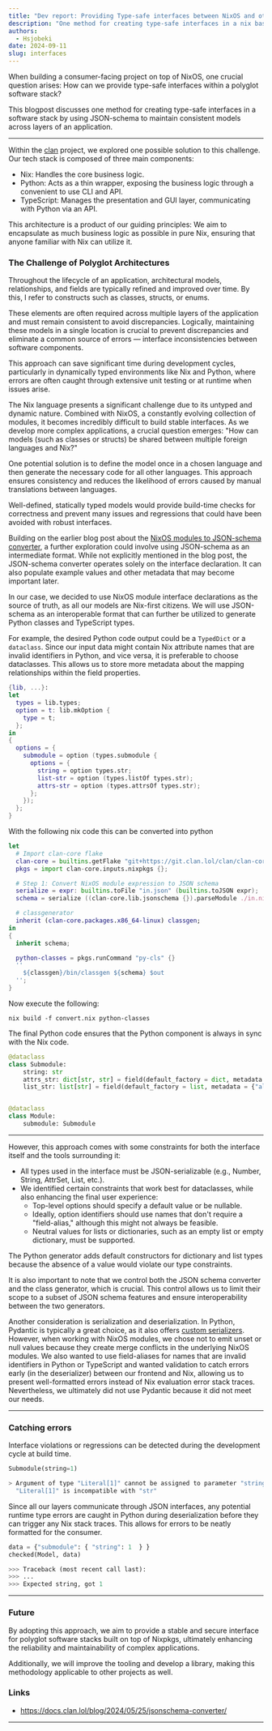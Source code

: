 ```yaml
---
title: "Dev report: Providing Type-safe interfaces between NixOS and other languages"
description: "One method for creating type-safe interfaces in a nix based software stack"
authors:
  - Hsjobeki
date: 2024-09-11
slug: interfaces
---
```


When building a consumer-facing project on top of NixOS, one crucial question arises:
How can we provide type-safe interfaces within a polyglot software stack?

This blogpost discusses one method for creating type-safe interfaces in a software stack by using JSON-schema to maintain consistent models across layers of an application.

---

Within the [clan](https://clan.lol) project, we explored one possible solution to this challenge. Our tech stack is composed of three main components:

- Nix: Handles the core business logic.
- Python: Acts as a thin wrapper, exposing the business logic through a convenient to use CLI and API.
- TypeScript: Manages the presentation and GUI layer, communicating with Python via an API.

This architecture is a product of our guiding principles: We aim to encapsulate as much business logic as possible in pure Nix, ensuring that anyone familiar with Nix can utilize it.

### The Challenge of Polyglot Architectures

Throughout the lifecycle of an application, architectural models, relationships, and fields are typically refined and improved over time.
By this, I refer to constructs such as classes, structs, or enums.

These elements are often required across multiple layers of the application
and must remain consistent to avoid discrepancies.
Logically, maintaining these models in a single location is crucial to prevent discrepancies and
eliminate a common source of errors — interface inconsistencies between software components.

This approach can save significant time during development cycles,
particularly in dynamically typed environments like Nix and Python,
where errors are often caught through extensive unit testing or at runtime when issues arise.

The Nix language presents a significant challenge due to its untyped and dynamic nature. Combined with NixOS, a constantly evolving collection of modules, it becomes incredibly difficult to build stable interfaces. As we develop more complex applications, a crucial question emerges: "How can models (such as classes or structs) be shared between multiple foreign languages and Nix?"

One potential solution is to define the model once in a chosen language and then generate the necessary code for all other languages. This approach ensures consistency and reduces the likelihood of errors caused by manual translations between languages.

Well-defined, statically typed models would provide build-time checks for correctness and prevent many issues and regressions that could have been avoided with robust interfaces.

Building on the earlier blog post about the [NixOS modules to JSON-schema converter](https://docs.clan.lol/blog/2024/05/25/jsonschema-converter/), a further exploration could involve using JSON-schema as an intermediate format. While not explicitly mentioned in the blog post, the JSON-schema converter operates solely on the interface declaration. It can also populate example values and other metadata that may become important later.

In our case, we decided to use NixOS module interface declarations as the source of truth, as all our models are Nix-first citizens. We will use JSON-schema as an interoperable format that can further be utilized to generate Python classes and TypeScript types.

For example, the desired Python code output could be a `TypedDict` or a `dataclass`. Since our input data might contain Nix attribute names that are invalid identifiers in Python, and vice versa, it is preferable to choose dataclasses. This allows us to store more metadata about the mapping relationships within the field properties.

```nix title="in.nix"
{lib, ...}:
let
  types = lib.types;
  option = t: lib.mkOption {
    type = t;
  };
in
{
  options = {
    submodule = option (types.submodule {
      options = {
        string = option types.str;
        list-str = option (types.listOf types.str);
        attrs-str = option (types.attrsOf types.str);
      };
    });
  };
}
```

With the following nix code this can be converted into python

```nix title="convert.nix"
let
  # Import clan-core flake
  clan-core = builtins.getFlake "git+https://git.clan.lol/clan/clan-core";
  pkgs = import clan-core.inputs.nixpkgs {};

  # Step 1: Convert NixOS module expression to JSON schema
  serialize = expr: builtins.toFile "in.json" (builtins.toJSON expr);
  schema = serialize ((clan-core.lib.jsonschema {}).parseModule ./in.nix);

  # classgenerator
  inherit (clan-core.packages.x86_64-linux) classgen;
in
{
  inherit schema;

  python-classes = pkgs.runCommand "py-cls" {}
  ''
    ${classgen}/bin/classgen ${schema} $out
  '';
}
```

Now execute the following:
```shellSession
nix build -f convert.nix python-classes
```

The final Python code ensures that the Python component is always in sync with the Nix code.

```python title="out.py"
@dataclass
class Submodule:
    string: str
    attrs_str: dict[str, str] = field(default_factory = dict, metadata = {"alias": "attrs-str"})
    list_str: list[str] = field(default_factory = list, metadata = {"alias": "list-str"})


@dataclass
class Module:
    submodule: Submodule
```

---

However, this approach comes with some constraints for both the interface itself and the tools surrounding it:

- All types used in the interface must be JSON-serializable (e.g., Number, String, AttrSet, List, etc.).
- We identified certain constraints that work best for dataclasses, while also enhancing the final user experience:
    - Top-level options should specify a default value or be nullable.
    - Ideally, option identifiers should use names that don't require a "field-alias," although this might not always be feasible.
    - Neutral values for lists or dictionaries, such as an empty list or empty dictionary, must be supported.

The Python generator adds default constructors for dictionary and list types because the absence of a value would violate our type constraints.

It is also important to note that we control both the JSON schema converter and the class generator, which is crucial. This control allows us to limit their scope to a subset of JSON schema features and ensure interoperability between the two generators.

Another consideration is serialization and deserialization. In Python, Pydantic is typically a great choice, as it also offers [custom serializers](https://docs.pydantic.dev/latest/concepts/serialization/#custom-serializers). However, when working with NixOS modules, we chose not to emit unset or null values because they create merge conflicts in the underlying NixOS modules. We also wanted to use field-aliases for names that are invalid identifiers in Python or TypeScript and wanted validation to catch errors early (in the deserializer) between our frontend and Nix, allowing us to present well-formatted errors instead of Nix evaluation error stack traces. Nevertheless, we ultimately did not use Pydantic because it did not meet our needs.

---

### Catching errors

Interface violations or regressions can be detected during the development cycle at build time.

```python
Submodule(string=1)
```

```sh
> Argument of type "Literal[1]" cannot be assigned to parameter "string" of type "str" in function "__init__"
  "Literal[1]" is incompatible with "str"
```

Since all our layers communicate through JSON interfaces, any potential runtime type errors are caught in Python during deserialization before they can trigger any Nix stack traces. This allows for errors to be neatly formatted for the consumer.

```python
data = {"submodule": { "string": 1  } }
checked(Model, data)

>>> Traceback (most recent call last):
>>> ...
>>> Expected string, got 1
```

---

### Future

By adopting this approach, we aim to provide a stable and secure interface for polyglot software stacks built on top of Nixpkgs,
ultimately enhancing the reliability and maintainability of complex applications.

Additionally, we will improve the tooling and develop a library, making this methodology applicable to other projects as well.

### Links

- https://docs.clan.lol/blog/2024/05/25/jsonschema-converter/

---
